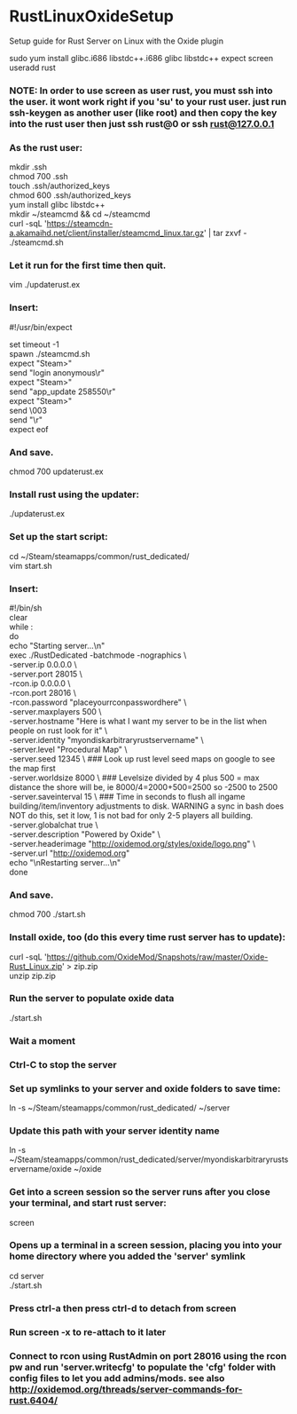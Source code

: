 # RustLinuxOxideSetup  
Setup guide for Rust Server on Linux with the Oxide plugin  
  
sudo yum install glibc.i686 libstdc++.i686 glibc libstdc++ expect screen  
useradd rust  
  
### NOTE: In order to use screen as user rust, you must ssh into the user. it wont work right if you 'su' to your rust user. just run ssh-keygen as another user (like root) and then copy the key into the rust user then just ssh rust@0 or ssh rust@127.0.0.1  
  
### As the rust user:  
  
mkdir .ssh  
chmod 700 .ssh  
touch .ssh/authorized_keys  
chmod 600 .ssh/authorized_keys  
yum install glibc libstdc++  
mkdir ~/steamcmd && cd ~/steamcmd  
curl -sqL 'https://steamcdn-a.akamaihd.net/client/installer/steamcmd_linux.tar.gz' | tar zxvf -  
./steamcmd.sh  
  
### Let it run for the first time then quit.  
  
vim ./updaterust.ex  
  
### Insert:  
  
#!/usr/bin/expect  
  
set timeout -1  
spawn ./steamcmd.sh  
expect "Steam>"  
send "login anonymous\r"  
expect "Steam>"  
send "app_update 258550\r"  
expect "Steam>"  
send \003  
send "\r"  
expect eof  
  
### And save.  
  
chmod 700 updaterust.ex  
  
### Install rust using the updater:  
  
./updaterust.ex  
  
### Set up the start script:  
  
cd ~/Steam/steamapps/common/rust_dedicated/  
vim start.sh  
  
### Insert:  
  
#!/bin/sh  
clear  
while :  
do  
    echo "Starting server...\n"  
    exec ./RustDedicated -batchmode -nographics \  
    -server.ip 0.0.0.0 \  
    -server.port 28015 \  
    -rcon.ip 0.0.0.0 \  
    -rcon.port 28016 \  
    -rcon.password "placeyourrconpasswordhere" \  
    -server.maxplayers 500 \  
    -server.hostname "Here is what I want my server to be in the list when people on rust look for it" \  
    -server.identity "myondiskarbitraryrustservername" \  
    -server.level "Procedural Map" \  
    -server.seed 12345 \ ### Look up rust level seed maps on google to see the map first  
    -server.worldsize 8000 \  ### Levelsize divided by 4 plus 500 = max distance the shore will be, ie 8000/4=2000+500=2500 so -2500 to 2500  
    -server.saveinterval 15 \  ### Time in seconds to flush all ingame building/item/inventory adjustments to disk. WARNING a sync in bash does NOT do this, set it low, 1 is not bad for only 2-5 players all building.  
    -server.globalchat true \  
    -server.description "Powered by Oxide" \  
    -server.headerimage "http://oxidemod.org/styles/oxide/logo.png" \  
    -server.url "http://oxidemod.org"  
    echo "\nRestarting server...\n"  
done  
  
### And save.  
  
chmod 700 ./start.sh  
  
### Install oxide, too (do this every time rust server has to update):  
  
curl -sqL 'https://github.com/OxideMod/Snapshots/raw/master/Oxide-Rust_Linux.zip' > zip.zip  
unzip zip.zip  
  
### Run the server to populate oxide data  
./start.sh  
### Wait a moment  
### Ctrl-C to stop the server  
  
### Set up symlinks to your server and oxide folders to save time:  
  
ln -s ~/Steam/steamapps/common/rust_dedicated/ ~/server  
### Update this path with your server identity name  
ln -s ~/Steam/steamapps/common/rust_dedicated/server/myondiskarbitraryrustservername/oxide ~/oxide  
  
### Get into a screen session so the server runs after you close your terminal, and start rust server:  
  
screen  
### Opens up a terminal in a screen session, placing you into your home directory where you added the 'server' symlink  
cd server  
./start.sh  
  
### Press ctrl-a then press ctrl-d to detach from screen  
### Run screen -x to re-attach to it later  
  
### Connect to rcon using RustAdmin on port 28016 using the rcon pw and run 'server.writecfg' to populate the 'cfg' folder with config files to let you add admins/mods. see also http://oxidemod.org/threads/server-commands-for-rust.6404/  
